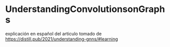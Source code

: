 # UnderstandingConvolutionsonGraphs
explicación en español del articulo tomado de https://distill.pub/2021/understanding-gnns/#learning 
